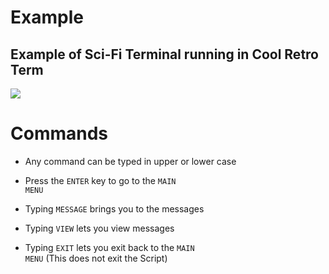 # Example 

## Example of Sci-Fi Terminal running in Cool Retro Term 

<img src="https://i.imgur.com/tlquyd1.png">

# Commands

- Any command can be typed in upper or lower case

- Press the <code>ENTER</code> key to go to the <code>MAIN MENU</code>
- Typing <code>MESSAGE</code> brings you to the messages
- Typing <code>VIEW</code> lets you view messages
- Typing <code>EXIT</code> lets you exit back to the <code>MAIN MENU</code> (This does not exit the Script)



